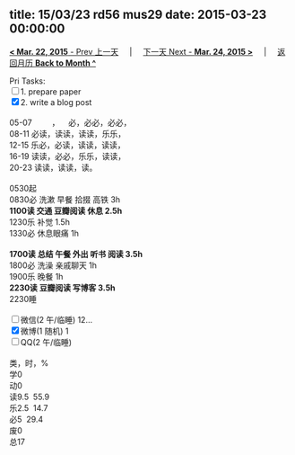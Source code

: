 title: 15/03/23 rd56 mus29
date: 2015-03-23 00:00:00
---
[**< Mar. 22, 2015** - Prev 上一天](/lifelogs/2015/03/d22.html) &nbsp; &nbsp; | &nbsp; &nbsp; [下一天 Next - **Mar. 24, 2015 >**](/lifelogs/2015/03/d24.html) &nbsp; &nbsp; |  &nbsp; &nbsp; [返回月历 **Back to Month ^**](/lifelogs/2015/03/index.html)
<br/><div>Pri Tasks:</div><div><input type="checkbox" />1. prepare paper</div><div><input type="checkbox" checked="true" />2. write a blog post</div><div><br/></div><div>05-07         ，    必，必必，必必，</div><div>08-11 必读，读读，读读，乐乐，</div><div>12-15 乐必，必读，读读，读读，</div><div>16-19 读读，必必，乐乐，读读，</div><div>20-23 读读，读读，读。</div><div><br/></div><div>0530起</div><div>0830必 洗漱 早餐 拾掇 高铁 3h</div><div><b>1100读 交通 豆瓣阅读 休息 2.5h</b></div><div>1230乐 补觉 1.5h</div><div>1330必 休息眼痛 1h</div><div><br/></div><div><b>1700读 总结 午餐 外出 听书 阅读 3.5h</b></div><div>1800必 洗澡 亲戚聊天 1h</div><div>1900乐 晚餐 1h</div><div><b>2230读 豆瓣阅读 写博客 3.5h</b></div><div>2230睡</div><div><br/></div><div><input type="checkbox" />微信(2 午/临睡) 12…</div><div><input type="checkbox" checked="true" />微博(1 随机) 1</div><div><input type="checkbox" />QQ(2 午/临睡)</div><div><br/></div><div>类，时，%</div><div>学0</div><div>动0</div><div>读9.5  55.9</div><div>乐2.5  14.7</div><div>必5  29.4</div><div>废0</div><div>总17</div>